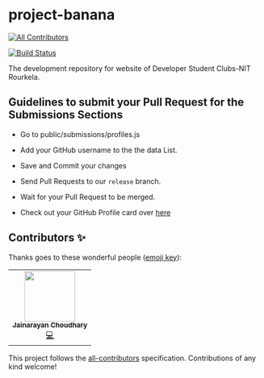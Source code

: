 # project-banana
<!-- ALL-CONTRIBUTORS-BADGE:START - Do not remove or modify this section -->
[![All Contributors](https://img.shields.io/badge/all_contributors-1-orange.svg?style=flat-square)](#contributors-)
<!-- ALL-CONTRIBUTORS-BADGE:END -->
[![Build Status](https://travis-ci.org/developer-student-clubs-nitr/project-banana.svg?branch=master)](https://travis-ci.org/developer-student-clubs-nitr/project-banana)


The development repository for website of Developer Student Clubs-NIT Rourkela.


## Guidelines to submit your Pull Request for the Submissions Sections   

- Go to public/submissions/profiles.js

- Add your GitHub username to the the data List.   

- Save and Commit your changes  

- Send Pull Requests to our ```release``` branch. 

- Wait for your Pull Request to be merged.

- Check out your GitHub Profile card over [here](https://dscnitrourkela.tech/submissions/submissions.html)

## Contributors ✨

Thanks goes to these wonderful people ([emoji key](https://allcontributors.org/docs/en/emoji-key)):

<!-- ALL-CONTRIBUTORS-LIST:START - Do not remove or modify this section -->
<!-- prettier-ignore-start -->
<!-- markdownlint-disable -->
<table>
  <tr>
    <td align="center"><a href="https://github.com/JaiNITR"><img src="https://avatars1.githubusercontent.com/u/50778452?v=4" width="100px;" alt=""/><br /><sub><b>Jainarayan Choudhary</b></sub></a><br /><a href="https://github.com/dscnitrourkela/project-banana/commits?author=JaiNITR" title="Code">💻</a></td>
  </tr>
</table>

<!-- markdownlint-enable -->
<!-- prettier-ignore-end -->
<!-- ALL-CONTRIBUTORS-LIST:END -->

This project follows the [all-contributors](https://github.com/all-contributors/all-contributors) specification. Contributions of any kind welcome!